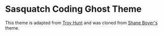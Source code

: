 # Sasquatch Coding Ghost Theme 
This theme is adapted from [Troy Hunt](https://github.com/troyhunt/troyhunt.com-ghost-theme) and was cloned from [Shane Boyer's](https://github.com/spboyer/th-ghost-theme) theme. 
